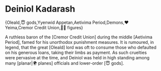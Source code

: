 # Deiniol Kadarash

{Oleald,😇 gods,Yyenwid Appetan,Aetivima Period,Demons,❤️ Yeima,Cremor Credit Union,🧑‍🔬 figures}

A ruthless baron of the [Cremor Credit Union] during the middle [Aetivima Period], famed for his unorthodox punishment measures. It is rumoured, in legend, that the great [Oleald] lord was oft to consume those who defaulted on his generous loans, taking their limbs as payment. As such cruelties were pervasive at the time, and Deiniol was held in high standing among many [planar|🌍 planes] officials and lower-order [😇 gods].
